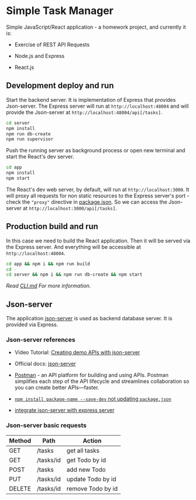 # Simple Task Manager

Simple JavaScript/React application - a homework project, and currently it is:

* Exercise of REST API Requests

* Node.js and Express

* React.js

## Development deploy and run

Start the backend server. It is implementation of Express that provides Json-server. The Express server will run at `http://localhost:48004` and will provide the Json-server at `http://localhost:48004/api[/tasks]`.

```bash
cd server
npm install
npm run db-create
npm run supervisor
```

Push the running server as background process or open new terminal and start the React's dev server.

```bash
cd app
npm install
npm start
```

The React's dev web server, by default, will run at `http://localhost:3000`. It will proxy all requests for non static resources to the Express server's port - check the `"proxy"` directive in [package.json](./app/package.json). So we can access the Json-server at `http://localhost:3000/api[/tasks]`.

## Production build and run

In this case we need to build the React application. Then it will be served via the Express server. And everything will be accessible at `http://localhost:48004`.

```bash
cd app && npm i && npm run build
cd -
cd server && npm i && npm run db-create && npm start
```

*Read [CLI.md](./CLI.md) For more information.*

## Json-server

The application [json-server](https://github.com/typicode/json-server) is used as backend database server. It is provided via Express.

### Json-server references

* Video Tutorial: [Creating demo APIs with json-server](https://egghead.io/lessons/javascript-creating-demo-apis-with-json-server)

* Official docs: [json-server](https://github.com/typicode/json-server)

* [Postman](https://www.postman.com/downloads/) - an API platform for building and using APIs. Postman simplifies each step of the API lifecycle and streamlines collaboration so you can create better APIs—faster.

* [`npm install package-name --save-dev` not updating `package.json`](https://stackoverflow.com/a/62706498/6543935)

* [integrate json-server with express server](https://github.com/typicode/json-server/issues/253)

### Json-server basic requests

|Method |Path       |Action             |
| ---   | ---       | ---               |
|GET    |/tasks     |get all tasks      |
|GET    |/tasks/id  |get Todo by id     |
|POST   |/tasks     |add new Todo       |
|PUT    |/tasks/id  |update Todo by id  |
|DELETE |/tasks/id  |remove Todo by id  |
